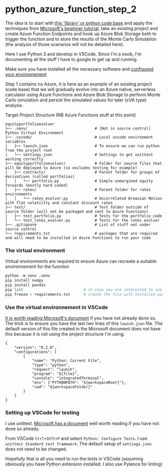 # python_azure_function_step_2

The idea is to start with [this 'library' or python code base](https://github.com/sjondavey/python_azure_function_step_1) and apply the techniques from [Microsoft's beginner tutorial](https://docs.microsoft.com/en-us/azure/developer/python/tutorial-vs-code-serverless-python-01), take an existing project and create Azure Function Endpoints and hook up Azure Blob Storage both to trigger the function and to store the results of the Monte Carlo Simulation (the analysis of those scenarios will not be detailed here).

Here I use Python 3 and develop in VSCode. Since I'm a noob, I'm documenting all the stuff I have to google to get up and running. 

Make sure you have installed all the necessary software and [configured your environnement](https://docs.microsoft.com/en-us/azure/azure-functions/functions-create-first-function-vs-code?pivots=programming-language-python#configure-your-environment)

Step 1 contains no Azure, it is here as an example of an existing project (code base) that we will gradually evolve into an Azure native, serverless calculator using Azure Functions and Azure Blob Storage to perform Monte Carlo simulation and persist the simulated values for later (xVA type) analysis.

Target Project Structure (NB Azure Functions stuff at this point)
```
equityportfolioevolver  
├── .venv/                              # [Not in source control] Python Virtual Environment    
├── .vscode/                            # Local vscode environment variables  
│   ├── launch.json                     # To ensure we can run python from the project root  
│   └── settings.json                   # Settings to get unittest working correctly  
├── equityportfolioevolver/             # Folder for source files that will be deployed to Azure (so excludes testing for example)
│   ├── contracts/                      # Parent folder for groups of derivatives (called portfolios)  
│   │   └── portfolio.py                # Simple unmargined equity forwards (mostly hard coded)  
│   ├── rates/                          # Parent folder for rates environments  
│   │   └── rates_evolver.py            # Uncorrelated Brownian Motion with flat volatility and constant discount rates
├── test/                               # Test folder outside of source folder (will not be packaged and sent to Azure Functions)
│   ├── test_portfolio.py               # Tests for the portfolio code  
│   └── test_rates_evolver.py           # Tests for the rates evolver  
├── .gitignore                          # List of stuff not under source control  
└── requirements.txt                    # packages that are required and will need to be installed in Azure Functions to run your code  
```

### The virtual environment 
Virtual environments are required to ensure Azure can recreate a suitable environnement for the function
```python
python -m venv .venv
pip install numpy
pip install pandas
pip list                           # in case you are interested to see the packages in the virtual environment
pip freeze > requirements.txt      # create the file with installed packages
```

### Use the virtual environnement in VSCode 
[It is worth reading Microsoft's document](https://code.visualstudio.com/docs/python/environments) if you have not already done so. The trick is to ensure you have the last two lines of this `launch.json` file. The default version of this file created in the Microsoft document does not have this because it is not using the project structure I'm using.
```
{
    "version": "0.2.0",
    "configurations": [
        {
            "name": "Python: Current File",
            "type": "python",
            "request": "launch",
            "program": "${file}",
            "console": "integratedTerminal",
            "env": {"PYTHONPATH": "${workspaceRoot}"},
            "cwd": "${workspaceFolder}"
        }
    ]
}
```
### Setting up VSCode for testing
I use unittest. [Microsoft has a document](https://code.visualstudio.com/docs/python/testing) well worth reading if you have not done so already.

From VSCode `Ctrl+Shft+P` and select `Python: Configure Tests`. I use `unittest Standard test framework`. The default setup of `settings.json` does not need to be changed.

Hopefully that is all you need to run the tests in VSCode (assuming obviously you have Python extension installed. I also use Pylance for linting)

